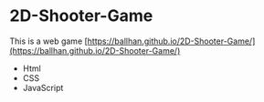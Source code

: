 # 2D-Shooter-Game
This is a web game [https://ballhan.github.io/2D-Shooter-Game/](https://ballhan.github.io/2D-Shooter-Game/) 
  * Html
  * CSS
  * JavaScript
